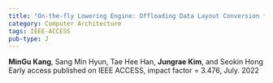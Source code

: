 ```yaml
---
title: "On-the-fly Lowering Engine: Offloading Data Layout Conversion for Convolutional Neural Networks"
category: Computer Architecture
tags: IEEE-ACCESS
pub-type: J
---
```


**MinGu Kang**, Sang Min Hyun, Tae Hee Han, **Jungrae Kim**, and Seokin Hong <br>
Early access published on IEEE ACCESS, impact factor = 3.476, July. 2022
